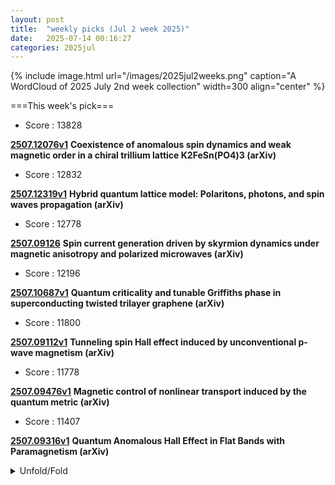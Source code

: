 ```yaml
---
layout: post
title:  "weekly picks (Jul 2 week 2025)"
date:   2025-07-14 00:16:27
categories: 2025jul
---
```


{% include image.html url="/images/2025jul2weeks.png" caption="A WordCloud of 2025 July 2nd week collection" width=300 align="center" %}




===This week's pick===


* Score : 13828

**[2507.12076v1](https://arxiv.org/abs/2507.12076)** **Coexistence of anomalous spin dynamics and weak magnetic order in a chiral trillium lattice K2FeSn(PO4)3 (arXiv)**


* Score : 12832

**[2507.12319v1](https://arxiv.org/abs/2507.12319)** **Hybrid quantum lattice model: Polaritons, photons, and spin waves propagation (arXiv)**


* Score : 12778

**[2507.09126](https://arxiv.org/pdf/2507.09126)** **Spin current generation driven by skyrmion dynamics under magnetic anisotropy and polarized microwaves (arXiv)**


* Score : 12196

**[2507.10687v1](https://arxiv.org/abs/2507.10687)** **Quantum criticality and tunable Griffiths phase in superconducting twisted trilayer graphene (arXiv)**


* Score : 11800

**[2507.09112v1](https://arxiv.org/abs/2507.09112)** **Tunneling spin Hall effect induced by unconventional p-wave magnetism (arXiv)**


* Score : 11778

**[2507.09476v1](https://arxiv.org/abs/2507.09476)** **Magnetic control of nonlinear transport induced by the quantum metric (arXiv)**


* Score : 11407

**[2507.09316v1](https://arxiv.org/abs/2507.09316)** **Quantum Anomalous Hall Effect in Flat Bands with Paramagnetism (arXiv)**




<details id="myDetails">
  <summary> Unfold/Fold </summary>
  {% capture markdowncontent %}


---
07/19

1. **[s41567-025-02985-8](https://www.nature.com/articles/s41567-025-02985-8)** A model spin liquid (Nature Physics)

1. **[s42005-025-02218-7](https://www.nature.com/articles/s42005-025-02218-7)** Acoustic higher-order topological insulator from momentum-space nonsymmorphic symmetries (Communications Physics)

1. **[s42005-025-02225-8](https://www.nature.com/articles/s42005-025-02225-8)** Impact of charge-density-wave pattern on the superconducting gap in Vanadium-based kagome superconductors (Communications Physics)

1. **[s41563-025-02288-6](https://www.nature.com/articles/s41563-025-02288-6)** A tug-of-war recipe for nanoscale swirls (Nature Materials)



1. **[39bt-37yl](http://link.aps.org/doi/10.1103/39bt-37yl)** Enhanced Quantum Frequency Estimation by Nonlinear Scrambling (PRL)

1. **[clg4-2zzb](http://link.aps.org/doi/10.1103/clg4-2zzb)** Large Kohn Anomaly and Phonon Collapse Induced by Charge Density Wave in UPt2Si2 (PRL)

1. **[j159-lpfx](http://link.aps.org/doi/10.1103/j159-lpfx)** Ground States of the Mean-Field Spin Glass with 3-Spin Couplings (PRL)

1. **[lfxc-lsc1](http://link.aps.org/doi/10.1103/lfxc-lsc1)** Reconstructing the Wave Function of Magnetic Topological Insulators MnBi2Te4 and MnBi4Te7 Using Spin-Resolved Photoemission (PRX)

1. **[jp61-6sp2](http://link.aps.org/doi/10.1103/jp61-6sp2)** Universal scaling laws of absorbing phase transitions in artificial deep neural networks (PRR)

1. **[1nt5-swsk](http://link.aps.org/doi/10.1103/1nt5-swsk)** Disentangling real space fluctuations: The diagnostics of metal-insulator transitions beyond single-particle spectral functions (PRR)

1. **[5nxx-r97j](http://link.aps.org/doi/10.1103/5nxx-r97j)** Quantum non-Gaussian coherences of an oscillating atom (PRR)


1. **[5bqm-n4j2](https://journals.aps.org/prb/abstract/10.1103/5bqm-n4j2)** Spin wave reconstruction with ray magnonics (PRB)

1. **[active3d-trr404](https://active3d-trr404.de/events/dls_wiesendanger_magnetic)** Nanoscale Magnetic Knots - A New Twist for Spintronics (active3d)

1. **[253A97667](https://tud.qucosa.de/landing-page/?tx_dlf[id]=https%3A%2F%2Ftud.qucosa.de%2Fapi%2Fqucosa%253A97667%2Fmets)** Topological Skyrmion Phases Of Matter And Information Spreading In Chaotic Many-Body Systems (tud.qucosa)





---
07/18



1. **[science.adu3803](https://www.science.org/doi/10.1126/science.adu3803)** Two-dimensional indium selenide wafers for integrated electronics (Science)



1. **[knrv-2r3t](http://link.aps.org/doi/10.1103/knrv-2r3t)** Precise Determination of the Strong Coupling Constant from Dijet Cross Sections up to the Multi-TeV Range (PRL)

1. **[g1bh-85h4](http://link.aps.org/doi/10.1103/g1bh-85h4)** Fluctuations and Correlations of Quark Spin in Hot and Dense QCD Matter (PRL)

1. **[47xs-223h](http://link.aps.org/doi/10.1103/47xs-223h)** Understanding Floquet Resonances in Ultracold Quantum Gas Scattering (PRL)

1. **[922g-1fng](http://link.aps.org/doi/10.1103/922g-1fng)** Time-Periodic Driving of a Bath-Coupled Open Quantum Gas of Light (PRL)

1. **[g3kd-sg4x](http://link.aps.org/doi/10.1103/g3kd-sg4x)** Radiant Field Theory: A Transport Approach to Shaped Wave Transmission through Disordered Media (PRL)

1. **[ndy2-wxwx](http://link.aps.org/doi/10.1103/ndy2-wxwx)** Skyrmionic Polarization Texture around the Phase Singularity of Optical Vortices (PRL)

1. **[sslg-jjkz](http://link.aps.org/doi/10.1103/sslg-jjkz)** First Lasing and Stable Operation of a Direct-Amplification Enabled Harmonic Generation Free-Electron Laser (PRL)

1. **[nw3r-zy8q](http://link.aps.org/doi/10.1103/nw3r-zy8q)** First-Principles Framework for the Prediction of Intersystem Crossing Rates in Spin Defects: The Role of Electron Correlation (PRL)

1. **[3lxj-dx76](http://link.aps.org/doi/10.1103/3lxj-dx76)** Tensor-Network Study of the Roughening Transition in a (2+1)D Z2 Lattice Gauge Theory with Matter (PRL)

1. **[tlq2-m6zk](http://link.aps.org/doi/10.1103/tlq2-m6zk)** Beyond Orbitally Resolved Magnetic Exchange in CrI3 and NiI2 (PRL)


1. **[2507.09663](https://arxiv.org/pdf/2507.09663)** A Novel Surface-confined Spiral State With The Double Period In The Cubic Chiral Helimagnet Cu2OSeO3 (arXiv)

1. **[2507.08531](https://arxiv.org/pdf/2507.08531)** Hydrogen toggling between Yoshimori spin spirals and elliptical Dzyaloshinskii-Moriya skyrmions in Fe on Ir(110) (arXiv)

1. **[xtcd-t47t](https://journals.aps.org/prb/abstract/10.1103/xtcd-t47t)** Altermagnet skyrmions: Macroscopic realization of 𝑑-wave symmetry (PRB)

1. **[zhb1-5dky](https://journals.aps.org/prb/abstract/10.1103/zhb1-5dky)** Intrinsic antiferromagnetic skyrmions and their strain modulation in atomically thin Janus vanadium dihalides (PRB)



1. **[2507.08407](https://arxiv.org/pdf/2507.08407)** Thermodynamic theory of square skyrmion lattice in tetragonal frustrated antiferromagnets (arXiv)




1. **[2507.09908](https://arxiv.org/pdf/2507.09908)** Observation of Integer and Fractional Chern insulators in high Chern number flatbands (arXiv)


1. **[2507.09779](https://arxiv.org/pdf/2507.09779)** Distinct Uniaxial Stress and Pressure Fingerprint of Superconductivity in the 3D Kagome Lattice Compound CeRu2 (arXiv)

1. **[3kws-k867](https://journals.aps.org/prb/abstract/10.1103/3kws-k867)** Geometry-driven moiré engineering in twisted bilayers hosting high-pseudospin fermions (PRB)


1. **[2507.08694](https://arxiv.org/pdf/2507.08694)** Free phases of Majorana fermions: Tenfold ways compared (arXiv)


1. **[2412.15882](https://arxiv.org/abs/2412.15882)** Observation of distorted tilted conical phase at the surface of a bulk chiral magnet with resonant elastic x-ray scattering (arXiv)



1. **[2507.12506v1](https://arxiv.org/abs/2507.12506)** Impact of electronic correlations on the superconductivity of high-pressure CeH9 (arXiv)

1. **[2507.12515v1](https://arxiv.org/abs/2507.12515)** Projective Representations, Bogomolov Multiplier, and Their Applications in Physics (arXiv)

1. **[2507.12572v1](https://arxiv.org/abs/2507.12572)** Nonreciprocal magnetic-field-induced second harmonic generation of exciton polaritons in ZnSe (arXiv)

1. **[2507.12587v1](https://arxiv.org/abs/2507.12587)** Spin Polarization driven by Itinerant Orbital Angular Momentum in van der Waals Heterostructures (arXiv)

1. **[2507.12592v1](https://arxiv.org/abs/2507.12592)** Quenched Disorder in the Triangular Lattice Antiferromagnet YbZn2GaO5 (arXiv)

1. **[2507.12636v1](https://arxiv.org/abs/2507.12636)** Spin relaxation in a polariton fluid: quantum hydrodynamic approach (arXiv)

1. **[2507.12641v1](https://arxiv.org/abs/2507.12641)** Enhancement of Indistinguishable Photon Emission from a GaAs Quantum Dot via Charge Noise Suppression (arXiv)

1. **[2507.12722v1](https://arxiv.org/abs/2507.12722)** Scalable tensor network algorithm for quantum impurity problems (arXiv)

1. **[2507.12735v1](https://arxiv.org/abs/2507.12735)** Collinear Antiferromagnetic Tunnel Junctions Implemented in Van der Waals Heterostructures (arXiv)

1. **[2507.12772v1](https://arxiv.org/abs/2507.12772)** Probing nontrivial fusion of Majorana zero modes via near-adiabatic coupling (arXiv)

1. **[2507.12783v1](https://arxiv.org/abs/2507.12783)** Three-dimensional spinless Euler insulators with rotational symmetry (arXiv)

1. **[2507.12799v1](https://arxiv.org/abs/2507.12799)** Coulomb-mediated single-electron heat transfer statistics across capacitively coupled silicon nanodots (arXiv)

1. **[2507.12842v1](https://arxiv.org/abs/2507.12842)** Enhancement of Josephson Supercurrent and pi-Junction by Chiral Antiferromagnetism (arXiv)

1. **[2507.12943v1](https://arxiv.org/abs/2507.12943)** Disorder-induced spin excitation continuum and spin-glass ground state in the inverse spinel CuGa2O4 (arXiv)

1. **[2507.12944v1](https://arxiv.org/abs/2507.12944)** Weyl nodes in CeRu4Sn6 studied by dynamical mean-field theory (arXiv)

1. **[2507.12982v1](https://arxiv.org/abs/2507.12982)** Harmonic generation of graphene quantum dots in Hartree-Fock approximation (arXiv)

1. **[2507.12991v1](https://arxiv.org/abs/2507.12991)** Enhanced Phonon-Assisted Tunneling in Metal -- Twisted Bilayer Graphene Junctions (arXiv)

1. **[2507.13109v1](https://arxiv.org/abs/2507.13109)** Ultrafast thermal boundary conductance under large temperature discontinuities of ultrathin epitaxial Pb films on Si(111) (arXiv)

1. **[2507.13132v1](https://arxiv.org/abs/2507.13132)** Comparative Study of Strain-Engineered Thermoelectric Performance of 2D-Xene Nanoribbons (arXiv)

1. **[2507.13288v1](https://arxiv.org/abs/2507.13288)** Suppression of the charge fluctuations by nonlocal correlations close to the Mott transition (arXiv)

1. **[2507.13322v1](https://arxiv.org/abs/2507.13322)** Artificial Intelligence for Quantum Matter: Finding a Needle in a Haystack (arXiv)

1. **[2507.12525v1](https://arxiv.org/abs/2507.12525)** Higher Structures on Boundary Conformal Manifolds: Higher Berry Phase and Boundary Conformal Field Theory (arXiv)

1. **[2507.12526v1](https://arxiv.org/abs/2507.12526)** Emergence of Generic Entanglement Structure in Doped Matchgate Circuits (arXiv)

1. **[2507.12546v1](https://arxiv.org/abs/2507.12546)** Space of conformal boundary conditions from the view of higher Berry phase: Flow of Berry curvature in parametrized BCFTs (arXiv)

1. **[2507.12565v1](https://arxiv.org/abs/2507.12565)** Kinetics of Vacancy-Assisted Reversible Phase Transition in Monolayer MoTe2 (arXiv)

1. **[2507.12633v1](https://arxiv.org/abs/2507.12633)** Low-energy domain wall racetracks with multiferroic topologies (arXiv)

1. **[2507.12662v1](https://arxiv.org/abs/2507.12662)** Walking on Archimedean Lattices: Insights from Bloch Band Theory (arXiv)

1. **[2507.12685v1](https://arxiv.org/abs/2507.12685)** Extreme Thermal Insulation in Nano-Bubble Wrap Materials (arXiv)

1. **[2507.12776v1](https://arxiv.org/abs/2507.12776)** Cryogenic magnetization dynamics in tensile-strained ultrathin yttrium iron garnets with tunable magnetic anisotropy (arXiv)

1. **[2507.12836v1](https://arxiv.org/abs/2507.12836)** Quantum geometrical bound relations for observables (arXiv)

1. **[2507.12902v1](https://arxiv.org/abs/2507.12902)** Robustness of Magic in the quantum Ising chain via Quantum Monte Carlo tomography (arXiv)

1. **[2507.12907v1](https://arxiv.org/abs/2507.12907)** Current-based metrology with two-terminal mesoscopic conductors (arXiv)

1. **[2507.12946v1](https://arxiv.org/abs/2507.12946)** Magnetic Triple-q State in Antiferromagnetic Monolayer Interfaced with Bismuthene (arXiv)

1. **[2507.13228v1](https://arxiv.org/abs/2507.13228)** Topology-Enhanced Superconducting Qubit Networks for In-Sensor Quantum Information Processing (arXiv)

1. **[2507.13352v1](https://arxiv.org/abs/2507.13352)** Effective field theory for superfluid vortex lattice from coset construction (arXiv)



---
07/17


1. **[s41467-025-61982-w](https://www.nature.com/articles/s41467-025-61982-w)** Dynamic optical chirality based on liquid-crystal-embedded nano-cilia photonic structures (Nature Communications)

1. **[s42005-025-02210-1](https://www.nature.com/articles/s42005-025-02210-1)** Novel spin dynamics in the superconducting state of kagomé superconductor (Communications Physics)

1. **[s42005-025-02222-x](https://www.nature.com/articles/s42005-025-02222-x)** Comparing one- and two-way quantum repeater architectures (Communications Physics)

1. **[s41563-025-02296-6](https://www.nature.com/articles/s41563-025-02296-6)** Beneficial redox activity of halide solid electrolytes empowering high-performance anodes in all-solid-state batteries (Nature Materials)

1. **[s41586-025-09293-4](https://www.nature.com/articles/s41586-025-09293-4)** Liquid–liquid interfacial tension stabilized Li-metal batteries (Nature)

1. **[s41586-025-09119-3](https://www.nature.com/articles/s41586-025-09119-3)** Observation of charge–parity symmetry breaking in baryon decays (Nature)

1. **[s41598-025-11846-6](https://www.nature.com/articles/s41598-025-11846-6)** Effect of halogen substitution on the electronic and optical behavior of C₁₆H₁₀X₂O₂(X = F, cl, Br and I) organic semiconductors (Scientific Reports)

1. **[s41467-025-61658-5](https://www.nature.com/articles/s41467-025-61658-5)** Circular-polarization-selective perfect reflection from chiral superconductors (Nature communications)



1. **[PhysRevLett.135.032301](http://link.aps.org/doi/10.1103/PhysRevLett.135.032301)** Correspondence between Color Glass Condensate and High-Twist Formalism (PRL)

1. **[746s-fv7x](http://link.aps.org/doi/10.1103/746s-fv7x)** Toward Quantum Analog Simulation of Many-Body Supersymmetry with Rydberg Atom Arrays (PRL)

1. **[ff28-tt6c](http://link.aps.org/doi/10.1103/ff28-tt6c)** Resistive Anomaly near a Ferromagnetic Phase Transition: A Classical Memory Effect (PRL)

1. **[rn1l-d6cq](http://link.aps.org/doi/10.1103/rn1l-d6cq)** Anomalous Hall Effect in Type IV 2D Collinear Magnets (PRL)

1. **[mx46-85zf](http://link.aps.org/doi/10.1103/mx46-85zf)** Exchange Engineering of a Two-Dimensional Half-Metal (PRL)

1. **[g5rp-6vb1](http://link.aps.org/doi/10.1103/g5rp-6vb1)** Amplitude Mode in a Multigap Superconductor MgB2 Investigated by Terahertz Two-Dimensional Coherent Spectroscopy (PRL)

1. **[vdxk-lvnt](http://link.aps.org/doi/10.1103/vdxk-lvnt)** T-Shaped Fe-Based Multistoichiometry Stereoscopic Composite Catalyst with Ultrahigh Activity toward Fenton-like Water Treatment, Synthesized via Graphene-Controlled Growth (PRL)

1. **[8q8p-mx1l](http://link.aps.org/doi/10.1103/8q8p-mx1l)** Demonstration of Measurement-Enhanced State Preparation and Erasure Conversion in a Molecular Tweezer Array (PRX)

1. **[1zg9-qbd6](http://link.aps.org/doi/10.1103/1zg9-qbd6)** Theory of Generalized Landau Levels and Its Implications for Non-Abelian States (PRX)




1. **[2507.11606v1](https://arxiv.org/abs/2507.11606)** Designing lattice spin models and magnon gaps with supercurrents (arXiv)

1. **[2507.11614v1](https://arxiv.org/abs/2507.11614)** Nesting-driven ferromagnetism of itinerant electrons (arXiv)

1. **[2507.11624v1](https://arxiv.org/abs/2507.11624)** Higher-Order Fermion Interactions in BCS Theory (arXiv)

1. **[2507.11682v1](https://arxiv.org/abs/2507.11682)** Multichannel topological Kondo models and their low-temperature conductances (arXiv)

1. **[2507.11791v1](https://arxiv.org/abs/2507.11791)** Quantum oscillations reveal sixfold fermions in cubic beta-PtBi2 (arXiv)

1. **[2507.11856v1](https://arxiv.org/abs/2507.11856)** Suppression of charge-density wave and superconductivity in a lithiated NbSe2 monolayer (arXiv)

1. **[2507.11921v1](https://arxiv.org/abs/2507.11921)** Spin-Valley Locking and Pure Spin-Triplet Superconductivity in Noncollinear Antiferromagnets Proximitized to Conventional Superconductors (arXiv)

1. **[2507.11933v1](https://arxiv.org/abs/2507.11933)** Anisotropic-scaling localization in higher-dimensional non-Hermitian systems (arXiv)

1. **[2507.11934v1](https://arxiv.org/abs/2507.11934)** Quantum oscillations of valley current driven by microwave irradiation in transition-metal dichalcogenide/ferromagnet hybrids (arXiv)


1. **[2507.12115v1](https://arxiv.org/abs/2507.12115)** Controlling the magneto-transport properties of magnetic topological insulator thin films from Crx(Biy,Sb1-y)2-xTe3 via molecular beam epitaxy (arXiv)

1. **[2507.12141v1](https://arxiv.org/abs/2507.12141)** Material Loss Model Calibration for Tantalum Superconducting Resonators (arXiv)

1. **[2507.12150v1](https://arxiv.org/abs/2507.12150)** Local control of parity and charge in nanoscale superconducting lead islands (arXiv)

1. **[2507.12183v1](https://arxiv.org/abs/2507.12183)** Superconductivity in RbH12 at low pressures: an ab initio study (arXiv)

1. **[2507.12193v1](https://arxiv.org/abs/2507.12193)** Emergent Symmetry and Phase Transitions on the Domain Wall of Z2 Topological Orders (arXiv)

1. **[2507.12249v1](https://arxiv.org/abs/2507.12249)** Light-hole states and hyperfine interaction in electrically-defined Ge/GeSn quantum dots (arXiv)

1. **[2507.12254v1](https://arxiv.org/abs/2507.12254)** Electrically tunable heavy fermion and quantum criticality in magic-angle twisted trilayer graphene (arXiv)

1. **[2507.12409v1](https://arxiv.org/abs/2507.12409)** Phonon spectrum in the spin-Peierls phase of CuGeO3 (arXiv)

1. **[2507.12430v1](https://arxiv.org/abs/2507.12430)** Electron-phonon-dominated charge-density-wave fluctuations in TiSe2 accessed by ultrafast nonequilibrium dynamics (arXiv)

1. **[2507.12437v1](https://arxiv.org/abs/2507.12437)** Ground and excited-state properties of the extended Hubbard dimer from the multichannel Dyson equation (arXiv)

1. **[2507.11617v1](https://arxiv.org/abs/2507.11617)** Competing color superconductivity and color Kondo effect in quark matter (arXiv)

1. **[2507.11674v1](https://arxiv.org/abs/2507.11674)** nu-QSSEP: A toy model for entanglement spreading in stochastic diffusive quantum systems (arXiv)

1. **[2507.11782v1](https://arxiv.org/abs/2507.11782)** Conformable Scaling and Critical Dynamics: A Unified Framework for Phase Transitions (arXiv)

1. **[2507.11918v1](https://arxiv.org/abs/2507.11918)** Simultaneous High-Fidelity Single-Qubit Gates in a Spin Qubit Array (arXiv)

1. **[2507.11983v1](https://arxiv.org/abs/2507.11983)** Berry Monopole Scattering in the Synthetic Momentum Space of a Bilayer Photonic Crystal Slab (arXiv)

1. **[2507.12065v1](https://arxiv.org/abs/2507.12065)** Optomagnonic continuous-variable quantum teleportation enhanced by non-Gaussian distillation (arXiv)

1. **[2507.12128v1](https://arxiv.org/abs/2507.12128)** Optical and electrical probing of plasmonic metal-molecule interactions (arXiv)

1. **[2507.12153v1](https://arxiv.org/abs/2507.12153)** Interacting Bose gases in twisted-bilayer optical lattices (arXiv)

1. **[2507.12176v1](https://arxiv.org/abs/2507.12176)** Mobility rings in a non-Hermitian non-Abelian quasiperiodic lattice (arXiv)


1. **[2507.12324v1](https://arxiv.org/abs/2507.12324)** Magnetic and ferroelectric phase diagram of twisted CrI3 layers (arXiv)



1. **[2507.10477](https://arxiv.org/abs/2507.10477)** Strain and Correlation Modulated Magnetic Anisotropy and Dzyaloshinskii--Moriya Interaction in 2D H-FeTe2 (arXiv)



1. **[2507.05839](https://arxiv.org/abs/2507.05839)** Chiral superconductivity in a semiconducting wire induced by helical magnetic order (arXiv)


1. **[v28no2p144.pdf](http://www.j-npcs.org/online/vol2025/v28no2p144.pdf)** Magneto-optical Anomalies and Majorana-like Fermion Interactions in Graphene (Nonlinear Phenomena in Complex Systems)



1. **[2506.02466](https://arxiv.org/abs/2506.02466)** Reconstructing the wavefunction of magnetic topological insulators MnBi2Te4 and MnBi4Te7 using spin-resolved photoemission (arXiv)

1. **[2507.06327](https://arxiv.org/pdf/2507.06327)** Enhanced Andreev Reflection in Flat-Band Systems: Wave Packet Dynamics, DC Transport and the Josephson Effect (arXiv)

1. **[2507.07701](https://arxiv.org/pdf/2507.07701)** Crossing over from flat band superconductivity to conventional superconductivity (arXiv)


1. **[2507.07161](https://arxiv.org/pdf/2507.07161)** Majorana edge reconstruction and the ν = 5/2 non-Abelian thermal Hall puzzle (arXiv)


1. **[8p7r-cw9k](https://journals.aps.org/prb/abstract/10.1103/8p7r-cw9k)** Mitigating disorder and optimizing topological indicators with vision-transformer-based neural networks in Majorana nanowires (PRB)



1. **[F6.pdf](https://www.kiroku.riec.tohoku.ac.jp/tmrc/files/F6.pdf)** Magnetic skyrmion transport in racetracks: toward the realization of skyrmion racetrack memory 




1. **[2507.07004](https://arxiv.org/pdf/2507.07004)** Ultrafast and reliable domain-wall and skyrmion logic in a chirally coupled ferrimagnet (arXiv)





---
07/16



1. **[s41467-025-61867-y](https://www.nature.com/articles/s41467-025-61867-y)** Establishing a pure antiferroelectric PbZrO<sub>3</sub> phase through tensile epitaxial strain (Nature Communications)






1. **[7vjx-62ng](http://link.aps.org/doi/10.1103/7vjx-62ng)** Quantum Correlations Cannot Be Reproduced with a Finite Number of Measurements in Any No-Signaling Theory (PRL)

1. **[vj94-kc98](http://link.aps.org/doi/10.1103/vj94-kc98)** Failure of the Conformal-Map Method for Relativistic Quantum Billiards (PRL)

1. **[29qw-bssx](http://link.aps.org/doi/10.1103/29qw-bssx)** Beating the Natural Grover Bound for Low-Energy Estimation and State Preparation (PRL)

1. **[nv7d-k3wr](http://link.aps.org/doi/10.1103/nv7d-k3wr)** Complete Self-Testing of a System of Remote Superconducting Qubits (PRL)

1. **[PhysRevLett.135.031001](http://link.aps.org/doi/10.1103/PhysRevLett.135.031001)** Search for Extremely-High-Energy Neutrinos and First Constraints on the Ultrahigh-Energy Cosmic-Ray Proton Fraction with IceCube (PRL)

1. **[zhzd-tj9p](http://link.aps.org/doi/10.1103/zhzd-tj9p)** Complete Function Space for Planar Two-Loop Six-Particle Scattering Amplitudes (PRL)

1. **[thh1-8twn](http://link.aps.org/doi/10.1103/thh1-8twn)** Electron Diffraction Imaging of Carbon Monoxide via K-Shell Ionization by Compton Scattering of 20 keV Photons (PRL)

1. **[yw5w-j13k](http://link.aps.org/doi/10.1103/yw5w-j13k)** Quantum Interfaces with Multilayered Superwavelength Atomic Arrays (PRL)

1. **[z9m1-3mwb](http://link.aps.org/doi/10.1103/z9m1-3mwb)** Universal Non-Hermitian Transport in Disordered Systems (PRL)

1. **[4lqd-z567](http://link.aps.org/doi/10.1103/4lqd-z567)** Extremely Narrow Band in Moiré Photonic Time Crystal (PRL)

1. **[v1vp-z8jl](http://link.aps.org/doi/10.1103/v1vp-z8jl)** Twisted Bilayer Materials as a Promising Platform for Solid-State Qubits (PRL)

1. **[2g3v-z76q](http://link.aps.org/doi/10.1103/2g3v-z76q)** Altermagnetic Phase Transition in a Lieb Metal (PRL)

1. **[wkwd-cbn2](http://link.aps.org/doi/10.1103/wkwd-cbn2)** Experimental Observation of k-Dependent Bulk-Edge Correspondence in Sonic Semimetals with High Winding Numbers (PRL)

1. **[dd2d-kk3w](http://link.aps.org/doi/10.1103/dd2d-kk3w)** Variational Wave-Function Analysis of the Fractional Anomalous Hall Crystal (PRL)

1. **[v38b-5by1](http://link.aps.org/doi/10.1103/v38b-5by1)** Engineering Altermagnetic States in Two-Dimensional Square Tessellations (PRL)

1. **[gr72-szwg](http://link.aps.org/doi/10.1103/gr72-szwg)** Electrically Tunable and Enhanced Nonlinearity of Moiré Exciton Polaritons in Transition Metal Dichalcogenide Bilayers (PRL)

1. **[Physics.18.s96](http://link.aps.org/doi/10.1103/Physics.18.s96)** Inferring the Composition of High-Energy Cosmic Rays (Physics)



1. **[2507.10654v1](https://arxiv.org/abs/2507.10654)** Ferrimagnetism from quantum fluctuations in Kitaev materials (arXiv)

1. **[2507.10670v1](https://arxiv.org/abs/2507.10670)** Quasiparticle band picture bridging topology and strong correlations across energy scales (arXiv)


1. **[2507.10700v1](https://arxiv.org/abs/2507.10700)** Exotic superconducting states in altermagnets (arXiv)

1. **[2507.10705v1](https://arxiv.org/abs/2507.10705)** Neural Network-Augmented Pfaffian Wave-functions for Scalable Simulations of Interacting Fermions (arXiv)

1. **[2507.10716v1](https://arxiv.org/abs/2507.10716)** Spin and valley-dependent tunneling in MoS2 through magnetic barrier (arXiv)

1. **[2507.10717v1](https://arxiv.org/abs/2507.10717)** Mixed-configuration approximation for multi-orbital systems out of equilibrium (arXiv)

1. **[2507.10723v1](https://arxiv.org/abs/2507.10723)** Sensitivity of x-ray absorption at 5d edges of high-valent light actinides to crystal-field strength and covalency effects (arXiv)

1. **[2507.10724v1](https://arxiv.org/abs/2507.10724)** Imaging Nonlinear Spin Waves in Magnetoacoustic Devices (arXiv)

1. **[2507.10762v1](https://arxiv.org/abs/2507.10762)** Marginal Metals and Kosterlitz-Thouless Type Phase Transition in Disordered Altermagnets (arXiv)

1. **[2507.10763v1](https://arxiv.org/abs/2507.10763)** Dimensional crossover of superfluid 3He in a magnetic field (arXiv)

1. **[2507.10832v1](https://arxiv.org/abs/2507.10832)** Failed superconductivity in a Mott spin liquid material (arXiv)

1. **[2507.10875v1](https://arxiv.org/abs/2507.10875)** Moire dependent Chern insulators in twisted crystalline flatbands (arXiv)

1. **[2507.10887v1](https://arxiv.org/abs/2507.10887)** Tunable Interlayer Excitons in Bilayer Graphene Nanoribbons (arXiv)

1. **[2507.10930v1](https://arxiv.org/abs/2507.10930)** Polarons in two-dimensional polar materials: All-coupling variational theory (arXiv)

1. **[2507.11087v1](https://arxiv.org/abs/2507.11087)** Internal dynamics and dielectric screening of confined multiexciton states (arXiv)

1. **[2507.11108v1](https://arxiv.org/abs/2507.11108)** Near transform-limited single photons from rapid-thermal annealed quantum dots (arXiv)

1. **[2507.11123v1](https://arxiv.org/abs/2507.11123)** Reviving the Search for Indium-Based Superconductors: Theoretical Prediction of Semimetallic Superconductivity in Cubic Nd3In (arXiv)

1. **[2507.11169v1](https://arxiv.org/abs/2507.11169)** Quantum phase transition driven by competing intralayer and interlayer hopping of Ni-d3z2-r2 orbitals in bilayer nickelates (arXiv)

1. **[2507.11182v1](https://arxiv.org/abs/2507.11182)** Significant electron-magnon scattering in layered ferromagnet Cr2Te3 (arXiv)

1. **[2507.11213v1](https://arxiv.org/abs/2507.11213)** Field-induced spin continuum in twin-free Na3Co2SbO6 revealed by magneto-THz spectroscopy (arXiv)

1. **[2507.11218v1](https://arxiv.org/abs/2507.11218)** Quantum fluctuations in two-dimensional altermagnets (arXiv)

1. **[2507.11276v1](https://arxiv.org/abs/2507.11276)** Diagnosing phase transitions through time scale entanglement (arXiv)

1. **[2507.11347v1](https://arxiv.org/abs/2507.11347)** Diverse high-Chern-number quantum anomalous Hall insulators in twisted rhombohedral graphene (arXiv)

1. **[2507.11354v1](https://arxiv.org/abs/2507.11354)** Odd-even parity dependent transport in an annular Kitaev chain (arXiv)

1. **[2507.11391v1](https://arxiv.org/abs/2507.11391)** Magnetic ground state and persistent spin fluctuations in triangular-lattice antiferromagnet NdZnAl11O19 (arXiv)

1. **[2507.11396v1](https://arxiv.org/abs/2507.11396)** Large ferromagnetic-like band splitting in ultrathin SmC6 films (arXiv)

1. **[2507.11397v1](https://arxiv.org/abs/2507.11397)** Transverse Spin Supercurrent at p-wave magnetic Josephson Junctions (arXiv)

1. **[2507.11425v1](https://arxiv.org/abs/2507.11425)** High-frequency surface acoustic waves: Generation with sub-optical wavelength metal gratings and detection at the exciton resonance (arXiv)

1. **[2507.11454v1](https://arxiv.org/abs/2507.11454)** Correlated electronic structure of high-temperature superconductor Ba2CuO3+delta (arXiv)

1. **[2507.11468v1](https://arxiv.org/abs/2507.11468)** Interplay of short-range bond order and A-type antiferromagnetic order in metallic triangular lattice GdZn3P3 (arXiv)

1. **[2507.10656v1](https://arxiv.org/abs/2507.10656)** Stabilizer Renyi Entropy Encodes Fusion Rules of Topological Defects and Boundaries (arXiv)

1. **[2507.10856v1](https://arxiv.org/abs/2507.10856)** Higher spin Richardson-Gaudin model with time-dependent coupling: Exact dynamics (arXiv)

1. **[2507.10866v1](https://arxiv.org/abs/2507.10866)** Quorum sensing of light-activated colloids in nematic liquid crystals (arXiv)

1. **[2507.10964v1](https://arxiv.org/abs/2507.10964)** Weak low-temperature ferromagnetism and linear magnetoresistance in Lu0.75Fe6Sn6 with a disordered HfFe6Ge6-type structure (arXiv)

1. **[2507.11312v1](https://arxiv.org/abs/2507.11312)** Mesoscopic Fluctuations and Multifractality at and across Measurement-Induced Phase Transition (arXiv)

1. **[2507.11409v1](https://arxiv.org/abs/2507.11409)** Volcano-Like Ferroic Transitions Deviating from the Model of Landau Theory (arXiv)

1. **[2507.11472v1](https://arxiv.org/abs/2507.11472)** High temperature modulations, meso-scale interactions and hyperscaling breakdown in Ising models with frustration: some insights from thermodynamic geometry (arXiv)






---
07/15


1. **[s41567-025-02945-2](https://www.nature.com/articles/s41567-025-02945-2)** Entanglement accelerates quantum simulation (Nature Physics)

1. **[s42005-025-02212-z](https://www.nature.com/articles/s42005-025-02212-z)** Observing non-Bloch braids and phase transitions by precise manipulation of the non-Hermitian boundary and size (Communications Physics)



1. **[26pl-gkh7](http://link.aps.org/doi/10.1103/26pl-gkh7)** New Classes of Quantum Anomalous Hall Crystals in Multilayer Graphene (PRL)

1. **[7n1c-vq2p](http://link.aps.org/doi/10.1103/7n1c-vq2p)** Anyonic Phase Transitions in the 1D Extended Hubbard Model with Fractional Statistics (PRL)

1. **[t8fz-3tzs](http://link.aps.org/doi/10.1103/t8fz-3tzs)** Massively Multiplexed Nanoscale Magnetometry with Diamond Quantum Sensors (PRX)

1. **[Physics.18.132](http://link.aps.org/doi/10.1103/Physics.18.132)** Optimizing Diamond as a Quantum Sensor (Physics)

1. **[PhysRevResearch.7.033052](http://link.aps.org/doi/10.1103/PhysRevResearch.7.033052)** Generalized dynamical phase reduction for stochastic oscillators (PRR)

1. **[6pg7-3pxf](http://link.aps.org/doi/10.1103/6pg7-3pxf)** Absorbing state phase transitions beyond directed percolation in dissipative quantum state preparation (PRR)

1. **[lq2d-s6zm](http://link.aps.org/doi/10.1103/lq2d-s6zm)** Quantum computing of magnetic-skyrmion-like patterns in Heisenberg ferromagnets (PRR)

1. **[dbm1-7dy4](http://link.aps.org/doi/10.1103/dbm1-7dy4)** Probing the hollowing transition of a shell-shaped Bose-Einstein condensate with collective excitation (PRR)

1. **[dj4k-q4x2](http://link.aps.org/doi/10.1103/dj4k-q4x2)** Universal properties of locally generated terahertz waveforms from polarization-controlled two- and multicolor ionizing fields (PRR)

1. **[y9gq-yjxy](http://link.aps.org/doi/10.1103/y9gq-yjxy)** Slow and fast topological dynamical phase transitions in a Duffing resonator driven by two detuned tones (PRR)

1. **[zgj6-sx4h](http://link.aps.org/doi/10.1103/zgj6-sx4h)** Coherent microwave control of coupled electron-muon centers (PRR)

1. **[ypd8-r9gq](http://link.aps.org/doi/10.1103/ypd8-r9gq)** Robustness of multipartite entangled states in passive PT-symmetric qubits (PRR)

1. **[c6z1-wh6l](http://link.aps.org/doi/10.1103/c6z1-wh6l)** Human-machine collaboration: Ordering mechanism of rank-2 spin liquid on breathing pyrochlore lattice (PRR)

1. **[2507.08937v1](https://arxiv.org/abs/2507.08937)** Addressing the Infinite Variance Problem in Fermionic Monte Carlo Simulations: Retrospective Error Remediation and the Exact Bridge Link Method (arXiv)

1. **[2507.08953v1](https://arxiv.org/abs/2507.08953)** Universal scaling of microwave dissipation in superconducting circuits (arXiv)

1. **[2507.09107v1](https://arxiv.org/abs/2507.09107)** Unraveling Magneto-Phononic Coupling and Photoinduced Magnetic Control in Antiferromagnetic Kondo Semimetal CeBi (arXiv)


1. **[2507.09143v1](https://arxiv.org/abs/2507.09143)** Influence of thermal noise on the field-driven dynamics of the non-collinear antiferromagnet Mn3Sn (arXiv)

1. **[2507.09147v1](https://arxiv.org/abs/2507.09147)** Evidence for magnetoelastic coupling and chiral magnetic ground state in quasi-van der Waals tr-Cr1.22Te2 (arXiv)



1. **[2507.09418v1](https://arxiv.org/abs/2507.09418)** Topological in-gap chiral edge states in superconducting Haldane model with spin-orbit coupling (arXiv)

1. **[2507.09465v1](https://arxiv.org/abs/2507.09465)** Magnon Correlation Enables Spin Injection, Dephasing, and Transport in Canted Antiferromagnets (arXiv)


1. **[2507.09478v1](https://arxiv.org/abs/2507.09478)** Perfect Superconducting Diode and Supercurrent Range Controller (arXiv)

1. **[2507.09502v1](https://arxiv.org/abs/2507.09502)** Electronic and magnetic ground states of 112 grain boundary in graphene in the extended Hubbard model (arXiv)

1. **[2507.09516v1](https://arxiv.org/abs/2507.09516)** Magnon-induced transparency of a disordered antiferromagnetic Josephson junction (arXiv)

1. **[2507.09518v1](https://arxiv.org/abs/2507.09518)** Unlocking Altermagnetism in Antiferromagnetic 2D Films via Adsorption (arXiv)

1. **[2507.09519v1](https://arxiv.org/abs/2507.09519)** Quantum interference among vortex bound states in superconductors (arXiv)

1. **[2507.09586v1](https://arxiv.org/abs/2507.09586)** Pseudogap in the lightly hole-doped triangular-lattice moire Hubbard model (arXiv)

1. **[2507.09598v1](https://arxiv.org/abs/2507.09598)** Vertically Coupled Double Quantum Dots Connected In Parallel (arXiv)

1. **[2507.09604v1](https://arxiv.org/abs/2507.09604)** Quantum Hall-like effect for neutral particles with magnetic dipole moments in a quantum dot (arXiv)

1. **[2507.09663v1](https://arxiv.org/abs/2507.09663)** A Novel Surface-confined Spiral State With The Double Period In The Cubic Chiral Helimagnet Cu2OSeO3 (arXiv)

1. **[2507.09779v1](https://arxiv.org/abs/2507.09779)** Distinct Uniaxial Stress and Pressure Fingerprint of Superconductivity in the 3D Kagome Lattice Compound CeRu2 (arXiv)

1. **[2507.09791v1](https://arxiv.org/abs/2507.09791)** Observation of Quantum Coulomb Blockade Facilitated by P-Donor Molecules in Silicon Nano-Transistor (arXiv)

1. **[2507.09796v1](https://arxiv.org/abs/2507.09796)** Learning a potential formulation for rate-and-state friction (arXiv)

1. **[2507.09849v1](https://arxiv.org/abs/2507.09849)** Enhancement of superconductivity outside Abrikosov vortex core in a tightly bound Cooper pair superconductor (arXiv)

1. **[2507.09870v1](https://arxiv.org/abs/2507.09870)** Intertwined charge, spin, and orbital degrees of freedom under electronic correlations in the one-dimensional Fe3+ chalcogenide chain (arXiv)

1. **[2507.09877v1](https://arxiv.org/abs/2507.09877)** Emerging kinetic-exchange for the enhanced metallic ferromagnetism in CrGeTe3 under pressure (arXiv)

1. **[2507.09906v1](https://arxiv.org/abs/2507.09906)** The electronic and transport properties in the Haldane-Hubbard with odd-parity altermagnetism (arXiv)

1. **[2507.09908v1](https://arxiv.org/abs/2507.09908)** Observation of Integer and Fractional Chern insulators in high Chern number flatbands (arXiv)

1. **[2507.10079v1](https://arxiv.org/abs/2507.10079)** Eight-fold classification of superconducting orders (arXiv)

1. **[2507.10107v1](https://arxiv.org/abs/2507.10107)** Evidence of rotational and tilting disorder of ReO6 octahedra in single crystals of a 5d1 double perovskite Ba2CaReO6 (arXiv)

1. **[2507.10187v1](https://arxiv.org/abs/2507.10187)** Temperature dependence of surface superconductivity in t-PtBi2 (arXiv)

1. **[2507.10199v1](https://arxiv.org/abs/2507.10199)** The Effect of Pearl Vortices on the Shape and Position of Neel-Type Skyrmions in Superconductor--Chiral Ferromagnet Heterostructures (arXiv)

1. **[2507.10219v1](https://arxiv.org/abs/2507.10219)** Bulk spin-orbit torque-driven spin Hall nano-oscillators using PtBi alloys (arXiv)

1. **[2507.10246v1](https://arxiv.org/abs/2507.10246)** Electric-Field Induced Spin Wave Nonreciprocity in Noncoplanar Magnets (arXiv)

1. **[2507.10271v1](https://arxiv.org/abs/2507.10271)** Dissipation induced Majarona 0- and \pi-modes in a driven Rashba nanowire (arXiv)

1. **[2507.10323v1](https://arxiv.org/abs/2507.10323)** Inertial antiferromagnetic resonance driven by spin-orbit torques (arXiv)

1. **[2507.10328v1](https://arxiv.org/abs/2507.10328)** Single-site diagonal quantities capture off-diagonal long-range order (arXiv)

1. **[2507.10364v1](https://arxiv.org/abs/2507.10364)** Hole distribution and self-doping enhanced electronic correlation in hole-doped infinite-layer nickelates (arXiv)

1. **[2507.10366v1](https://arxiv.org/abs/2507.10366)** Dynamics of fractional quantum Hall Liquids with a pulse at the edge (arXiv)

1. **[2507.10399v1](https://arxiv.org/abs/2507.10399)** Enhanced superconductivity in the compressively strained bilayer nickelate thin films by pressure (arXiv)

1. **[2507.10509v1](https://arxiv.org/abs/2507.10509)** Topological phases and Edge states in an exactly solvable Gamma matrix model (arXiv)

1. **[2507.08808v1](https://arxiv.org/abs/2507.08808)** A new method to find exact solution of nonlinear ordinary differential equations: Application to derive thermophoretic waves in graphene sheets (arXiv)

1. **[2507.08939v1](https://arxiv.org/abs/2507.08939)** Robust Chiral Edge Dynamics of a Kitaev Honeycomb on a Trapped Ion Processor (arXiv)

1. **[2507.09171v1](https://arxiv.org/abs/2507.09171)** Connecting boundary entropy and effective central charge at holographic interfaces (arXiv)

1. **[2507.09229v1](https://arxiv.org/abs/2507.09229)** Lecture Notes on Quantum Many-Body Theory: A Pedagogical Introduction (arXiv)

1. **[2507.09237v1](https://arxiv.org/abs/2507.09237)** Dual-circular Raman optical activity of axial multipolar order (arXiv)

1. **[2507.09260v1](https://arxiv.org/abs/2507.09260)** Quantum metric-based optical selection rules (arXiv)

1. **[2507.09363v1](https://arxiv.org/abs/2507.09363)** First-principles design for strain-tunable exciton dynamics in 2D materials (arXiv)

1. **[2507.09397v1](https://arxiv.org/abs/2507.09397)** Expansion dynamics of strongly correlated lattice bosons (arXiv)

1. **[2507.09442v1](https://arxiv.org/abs/2507.09442)** Linear Resistivity from Spatially Random Interactions and the Uniqueness of Yukawa Coupling (arXiv)

1. **[2507.09447v1](https://arxiv.org/abs/2507.09447)** Lyapunov formulation of band theory for disordered non-Hermitian systems (arXiv)

1. **[2507.09493v1](https://arxiv.org/abs/2507.09493)** Topological Magneto-optical Kerr Effect without Spin-orbit Coupling in Spin-compensated Antiferromagnet (arXiv)

1. **[2507.09553v1](https://arxiv.org/abs/2507.09553)** Correlating synthesis, structure and thermal stability of CuBi nanowires for spintronic applications by electron microscopy and in situ scattering methods (arXiv)

1. **[2507.09659v1](https://arxiv.org/abs/2507.09659)** Dynamics of quantum Fisher and Wigner-Yanase skew information following a noisy quench (arXiv)

1. **[2507.09720v1](https://arxiv.org/abs/2507.09720)** Tunable Nanophotonic Devices and Cavities based on a Two-Dimensional Magnet (arXiv)

1. **[2507.09976v1](https://arxiv.org/abs/2507.09976)** Cryogen-free variable-temperature Kelvin probe force microscopy for probing local chemical potential in a graphene heterostructure (arXiv)

1. **[2507.09977v1](https://arxiv.org/abs/2507.09977)** Quantum measurement of work in mesoscopic systems (arXiv)

1. **[2507.10036v1](https://arxiv.org/abs/2507.10036)** Observation of Chiral Phonons in Methylbenzylammonium Lead Iodide (arXiv)

1. **[2507.10232v1](https://arxiv.org/abs/2507.10232)** Unveiling the Self-Orthogonality at Exceptional Points in Driven PT-Symmetric Systems (arXiv)

1. **[2507.10282v1](https://arxiv.org/abs/2507.10282)** Thermal rectification in a qubit-resonator system (arXiv)

1. **[2507.10350v1](https://arxiv.org/abs/2507.10350)** Quark model of nucleon based on an analogy with polaron (arXiv)

1. **[2507.10370v1](https://arxiv.org/abs/2507.10370)** High-throughput prediction of thermodynamically stable 1D magnetic transition-metal chalcogenides and halides (arXiv)

1. **[2507.10433v1](https://arxiv.org/abs/2507.10433)** Graphene Design with Parallel Cracks: Abnormal Crack Coalescence and Its Impact on Mechanical Properties (arXiv)




---
07/14



1. **[S0030399225009272](https://www.sciencedirect.com/science/article/pii/S0030399225009272)** Topological flatband of edge states for rainbow trapping in Z2 photonic crystals (Optics & Laser Technology)


1. **[2506.06721](https://arxiv.org/pdf/2506.06721)** Electronic structure and transport in materials with flat bands: 2D materials and quasicrystals (arXiv)



1. **[2506.07095](https://arxiv.org/pdf/2506.07095)** Disorder and the Robustness of Superconductivity on the Flat Band (arXiv)


1. **[2506.07518](https://arxiv.org/pdf/2506.07518)** Structure-Informed Learning of Flat Band 2D Materials (arXiv)


1. **[2506.05620](https://arxiv.org/pdf/2506.05620)** Magnetic Moir´e Systems: a review (arXiv)



1. **[adma.202501411](https://advanced.onlinelibrary.wiley.com/doi/10.1002/adma.202501411)**  Observation of Néel-Skyrmions in Bilayered Oxide Ferroelectrics (Advanced Materials)


1. **[ade242](https://iopscience.iop.org/article/10.1088/1361-6528/ade242/pdf)** Reinforcement learning for optimizing magnetic skyrmion creation (Nanotechnology)


1. **[s41567-025-02973-y](https://www.nature.com/articles/s41567-025-02973-y)** Nanophotonic quantum skyrmions enabled by semiconductor cavity quantum electrodynamics (Nature physics)


1. **[aelm.202500130](https://advanced.onlinelibrary.wiley.com/doi/pdfdirect/10.1002/aelm.202500130)** Topological Skyrmion-Based Spin-Torque-Diode Effect in Magnetic Tunnel Junctions (Advanced electronic materials)

1. **[55z5-cm5q](https://journals.aps.org/prmaterials/abstract/10.1103/55z5-cm5q)** Machine learning-driven prediction of skyrmion phase boundaries in 2D magnets (PRM)


1. **[st9s-hsyr](https://journals.aps.org/prmaterials/abstract/10.1103/st9s-hsyr)** Electronic and magnetic properties of hole-doped topological kagome Fe1−𝑥⁢Mn𝑥⁢Sn thin films (PRM)


1. **[2507.03675](https://arxiv.org/pdf/2507.03675)** Wavefunction textures in twisted bilayer graphene from first principles (arXiv)


1. **[2507.06168](https://arxiv.org/pdf/2507.06168)** “Ideal” Topological Heavy Fermion Model in Two-dimensional Moir´e Heterostructures with Type-II Band Alignment (arXiv)


1. **[2507.04363](https://arxiv.org/pdf/2507.04363)** Astrophysical Quantum Matter Revisited: Flat-Band Topological States on a Zero-Flux Dipole Sphere (arXiv)







1. **[2507.08009v1](https://arxiv.org/abs/2507.08009)** Long-Term Stability of Superconducting Metal Superhydrides (arXiv)

1. **[2507.08016v1](https://arxiv.org/abs/2507.08016)** Fractional Thouless pumping of solitons: a unique manifestation of bulk-edge correspondence of nonlinear eigenvalue problems (arXiv)

1. **[2507.08032v1](https://arxiv.org/abs/2507.08032)** Ultrasensitive Magnetometer based on Cusp Points of the Photon-Magnon Synchronization Mode (arXiv)

1. **[2507.08035v1](https://arxiv.org/abs/2507.08035)** Quantum theory of nonlinear electromagnetic response (arXiv)

1. **[2507.08072v1](https://arxiv.org/abs/2507.08072)** Electric and spin current vortices in altermagnets (arXiv)

1. **[2507.08073v1](https://arxiv.org/abs/2507.08073)** Partial suppression of magnetism in the square lattice SU(3) Hubbard model (arXiv)

1. **[2507.08080v1](https://arxiv.org/abs/2507.08080)** Diagonal Isometric Form for Tensor Product States in Two Dimensions (arXiv)

1. **[2507.08123v1](https://arxiv.org/abs/2507.08123)** Charge distribution and magnetism in bilayer La3Ni2O7: a hybrid functional study (arXiv)

1. **[2507.08127v1](https://arxiv.org/abs/2507.08127)** Phonon mode splitting and phonon anomaly in multiband electron systems (arXiv)

1. **[2507.08147v1](https://arxiv.org/abs/2507.08147)** Exciting terahertz magnons with amplitude modulated light: spin pumping, squeezed states, symmetry breaking and pattern formation (arXiv)

1. **[2507.08148v1](https://arxiv.org/abs/2507.08148)** Tunable chiral and nematic states in the triple-Q antiferromagnet Co1/3TaS2 (arXiv)

1. **[2507.08168v1](https://arxiv.org/abs/2507.08168)** Off-resonant light-induced topological phase transition and thermoelectric transport in semi-Dirac materials (arXiv)

1. **[2507.08231v1](https://arxiv.org/abs/2507.08231)** Thermoelectric optimization and quantum-to-classical crossover in gate-controlled two-dimensional semiconducting nanojunctions (arXiv)

1. **[2507.08233v1](https://arxiv.org/abs/2507.08233)** Validity of perturbation theory in calculations of magnetocrystalline anisotropy in Co-based layered systems (arXiv)

1. **[2507.08276v1](https://arxiv.org/abs/2507.08276)** Symmetry-based theory of Dirac fermions on two-dimensional hyperbolic crystals: Coupling to the spin connection (arXiv)

1. **[2507.08294v1](https://arxiv.org/abs/2507.08294)** Quantized order parameters of approximate symmetry for metals and insulators (arXiv)

1. **[2507.08300v1](https://arxiv.org/abs/2507.08300)** Control of nonreciprocal charge transport in topological insulator/superconductor heterostructures with Fermi level tuning and superconducting-layer thickness (arXiv)

1. **[2507.08398v1](https://arxiv.org/abs/2507.08398)** Strengthened correlations near [110] edges of d-wave superconductors in the t-J model with the Gutzwiller approximation (arXiv)

1. **[2507.08407v1](https://arxiv.org/abs/2507.08407)** Thermodynamic theory of square skyrmion lattice in tetragonal frustrated antiferromagnets (arXiv)

1. **[2507.08450v1](https://arxiv.org/abs/2507.08450)** Modulation of energy and angular momentum radiation of two-dimensional altermagnets (arXiv)

1. **[2507.08485v1](https://arxiv.org/abs/2507.08485)** Quantum register based on double quantum dots in semiconductor nanowires (arXiv)

1. **[2507.08531v1](https://arxiv.org/abs/2507.08531)** Hydrogen toggling between Yoshimori spin spirals and elliptical Dzyaloshinskii-Moriya skyrmions in Fe on Ir(110) (arXiv)

1. **[2507.08668v1](https://arxiv.org/abs/2507.08668)** Chiral-split magnons in the S = 1 Shastry-Sutherland model (arXiv)

1. **[2507.08740v1](https://arxiv.org/abs/2507.08740)** Microscopic Scattering Approach to In-Gap States: Cr Adatoms on Superconducting \beta-Bi2Pd (arXiv)

1. **[2507.08750v1](https://arxiv.org/abs/2507.08750)** Screened superexchange mechanism for superconductivity applied to cuprates (arXiv)

1. **[2507.08756v1](https://arxiv.org/abs/2507.08756)** Suppression of Intertwined Density Waves in La4Ni3-xCuxO10+\delta (arXiv)

1. **[2507.08785v1](https://arxiv.org/abs/2507.08785)** Probing electron spin dynamics in single telecom InAs(P)/InP quantum dots using the Hanle effect (arXiv)

1. **[2507.08795v1](https://arxiv.org/abs/2507.08795)** Distinct Lifetimes for X and Z Loop Measurements in a Majorana Tetron Device (arXiv)

1. **[2507.08088v1](https://arxiv.org/abs/2507.08088)** Real-Time Dynamics in a (2+1)-D Gauge Theory: The Stringy Nature on a Superconducting Quantum Simulator (arXiv)

1. **[2507.08089v1](https://arxiv.org/abs/2507.08089)** Improving Transmon Qubit Performance with Fluorine-based Surface Treatments (arXiv)

1. **[2507.08171v1](https://arxiv.org/abs/2507.08171)** Emergent Harmonics in Josephson Tunnel Junctions Due to Series Inductance (arXiv)

1. **[2507.08206v1](https://arxiv.org/abs/2507.08206)** Exponential onset of scalable entanglement via twist-and-turn dynamics in XY models (arXiv)

1. **[2507.08279v1](https://arxiv.org/abs/2507.08279)** Sensitive infrared surface photovoltage in quasi-equilibrium in a layered semiconductor at low-intensity low-temperature condition (arXiv)

1. **[2507.08292v1](https://arxiv.org/abs/2507.08292)** Rocksalt rare-earth monoxides as electronic and magnetic materials (arXiv)

1. **[2507.08418v1](https://arxiv.org/abs/2507.08418)** Continuous-time parametrization of neural quantum states for quantum dynamics (arXiv)

1. **[2507.08419v1](https://arxiv.org/abs/2507.08419)** Observation of quasi-steady dark excitons and gap phase in a doped semiconductor (arXiv)

1. **[2507.08535v1](https://arxiv.org/abs/2507.08535)** Emergent Softening and Stiffening Dictate Transport of Active Filaments (arXiv)

1. **[2507.08661v1](https://arxiv.org/abs/2507.08661)** Time correlations from steady-state expectation values (arXiv)

1. **[2507.08694v1](https://arxiv.org/abs/2507.08694)** Free phases of Majorana fermions: Tenfold ways compared (arXiv)






  {% endcapture %}
  {{ markdowncontent | markdownify }}
 </details>

<style>
  details {
    margin: 10px 0;
  }
  summary {
    cursor: pointer;
  }
</style>



<script>
  // Wait for the DOM to be fully loaded
  document.addEventListener('DOMContentLoaded', () => {
    const details = document.getElementById('myDetails');

    // Restore the state from localStorage
    if (localStorage.getItem('detailsOpen') === 'true') {
      details.setAttribute('open', '');
    }

    // Save the state when the details element is toggled
    details.addEventListener('toggle', () => {
      localStorage.setItem('detailsOpen', details.open);
    });
  });
</script>